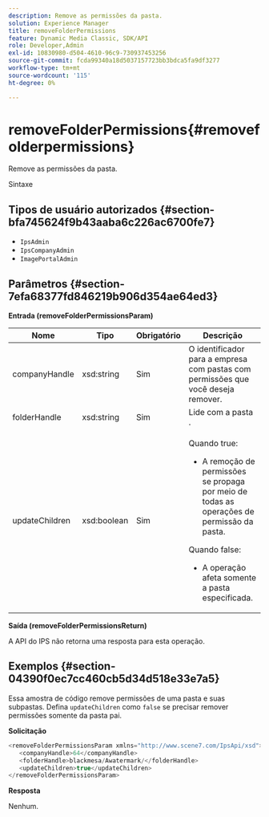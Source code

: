 ```yaml
---
description: Remove as permissões da pasta.
solution: Experience Manager
title: removeFolderPermissions
feature: Dynamic Media Classic, SDK/API
role: Developer,Admin
exl-id: 10830980-d504-4610-96c9-730937453256
source-git-commit: fcda99340a18d5037157723bb3bdca5fa9df3277
workflow-type: tm+mt
source-wordcount: '115'
ht-degree: 0%

---
```


# removeFolderPermissions{#removefolderpermissions}

Remove as permissões da pasta.

Sintaxe

## Tipos de usuário autorizados {#section-bfa745624f9b43aaba6c226ac6700fe7}

* `IpsAdmin`
* `IpsCompanyAdmin`
* `ImagePortalAdmin`

## Parâmetros {#section-7efa68377fd846219b906d354ae64ed3}

**Entrada (removeFolderPermissionsParam)**

<table id="table_15223256C63C4F008BDB1DF6F0AFE6A8"> 
 <thead> 
  <tr> 
   <th colname="col1" class="entry"> Nome </th> 
   <th colname="col2" class="entry"> Tipo </th> 
   <th colname="col3" class="entry"> Obrigatório </th> 
   <th colname="col4" class="entry"> Descrição </th> 
  </tr> 
 </thead>
 <tbody> 
  <tr> 
   <td colname="col1"> <span class="codeph"> <span class="varname"> companyHandle</span> </span> </td> 
   <td colname="col2"> <span class="codeph"> xsd:string</span> </td> 
   <td colname="col3"> Sim </td> 
   <td colname="col4"> O identificador para a empresa com pastas com permissões que você deseja remover. </td> 
  </tr> 
  <tr> 
   <td colname="col1"> <span class="codeph"> <span class="varname"> folderHandle</span> </span> </td> 
   <td colname="col2"> <span class="codeph"> xsd:string</span> </td> 
   <td colname="col3"> Sim </td> 
   <td colname="col4"> Lide com a pasta . </td> 
  </tr> 
  <tr> 
   <td colname="col1"> <span class="codeph"> <span class="varname"> updateChildren</span> </span> </td> 
   <td colname="col2"> <span class="codeph"> xsd:boolean</span> </td> 
   <td colname="col3"> Sim </td> 
   <td colname="col4"> <p>Quando <span class="codeph"> true</span>: 
     <ul id="ul_1305D060E0F34A61AA3C827E43F296E6"> 
      <li id="li_AB8705F3CEAD4B8A8F1C28291A6F7EC8">A remoção de permissões se propaga por meio de todas as operações de permissão da pasta. </li> 
     </ul> </p> <p>Quando <span class="codeph"> false</span>: 
     <ul id="ul_19AEE80F1FC84B64AD623E050C12A0CD"> 
      <li id="li_B8B78851004C43DB8CB7958E380AF510">A operação afeta somente a pasta especificada. </li> 
     </ul> </p> </td> 
  </tr> 
 </tbody> 
</table>

**Saída (removeFolderPermissionsReturn)**

A API do IPS não retorna uma resposta para esta operação.

## Exemplos {#section-04390f0ec7cc460cb5d34d518e33e7a5}

Essa amostra de código remove permissões de uma pasta e suas subpastas. Defina `updateChildren` como `false` se precisar remover permissões somente da pasta pai.

**Solicitação**

```java
<removeFolderPermissionsParam xmlns="http://www.scene7.com/IpsApi/xsd">
   <companyHandle>64</companyHandle>
   <folderHandle>blackmesa/Awatermark/</folderHandle>
   <updateChildren>true</updateChildren>
</removeFolderPermissionsParam>
```

**Resposta**

Nenhum.
